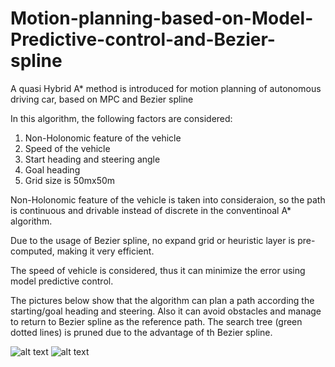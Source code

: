 # Motion-planning-based-on-Model-Predictive-control-and-Bezier-spline
A quasi Hybrid A* method is introduced for motion planning of autonomous driving car, based on MPC and Bezier spline 

In this algorithm, the following factors are considered:

1. Non-Holonomic feature of the vehicle
2. Speed of the vehicle
3. Start heading and steering angle
4. Goal heading
5. Grid size is 50mx50m

Non-Holonomic feature of the vehicle is taken into consideraion, so the path is continuous and drivable instead of discrete in the
conventinoal A* algorithm.

Due to the usage of Bezier spline, no expand grid or heuristic layer is pre-computed, making it very efficient.

The speed of vehicle is considered, thus it can minimize the error using model predictive control.

The pictures below show that the algorithm can plan a path according the starting/goal heading and steering.
Also it can avoid obstacles and manage to return to Bezier spline as the reference path.
The search tree (green dotted lines) is pruned due to the advantage of th Bezier spline.

![alt text](https://github.com/paulyehtw/Motion-planning-based-on-Model-Predictive-control-and-Bezier-spline/blob/master/Obstacle_Avoid.png)
![alt text](https://github.com/paulyehtw/Motion-planning-based-on-Model-Predictive-control-and-Bezier-spline/blob/master/Search_Tree.png)
